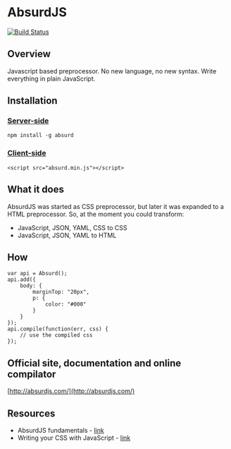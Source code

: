 # AbsurdJS

[![Build Status](https://travis-ci.org/krasimir/absurd.png?branch=master)](https://travis-ci.org/krasimir/absurd)
## Overview

Javascript based preprocessor. No new language, no new syntax. Write everything in plain JavaScript. 

## Installation

### [Server-side](http://absurdjs.com/pages/installation/#node-js)

	npm install -g absurd

### [Client-side](http://absurdjs.com/pages/installation/#client-side-port)

	<script src="absurd.min.js"></script>

## What it does

AbsurdJS was started as CSS preprocessor, but later it was expanded to a HTML preprocessor. So, at the moment you could transform:

  - JavaScript, JSON, YAML, CSS to CSS
  - JavaScript, JSON, YAML to HTML

## How

	var api = Absurd();
	api.add({
		body: {
			marginTop: "20px",
			p: {
				color: "#000"
			}
		}
	});
	api.compile(function(err, css) {
		// use the compiled css
	});

## Official site, documentation and online compilator

[http://absurdjs.com/](http://absurdjs.com/)

## Resources

  - AbsurdJS fundamentals - [link](http://krasimirtsonev.com/blog/article/AbsurdJS-fundamentals)
  - Writing your CSS with JavaScript - [link](http://davidwalsh.name/write-css-javascript)

